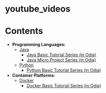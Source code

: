 # youtube_videos

# Contents

- **Programming Languages:**
  - [Java](./java/README.md)
    - [Java Basic Tutorial Series (in Odia)](./java/tutorials_java/yt_basic/odia/README.md)
    - [Java Micro Project Series (in Odia)](./java/micro_projects/odia/README.md)
  - [Python](./python/README.md)
    - [Python Basic Tutorial Series (in Odia)](./python/tutorials_python/yt_basic/odia/README.md)
- **Container Platforms:**
  - [Docker](./docker/README.md)
    - [Docker Basic Tutorial Series (in Odia)](./docker/tutorials_docker/yt_basic/odia/README.md)
